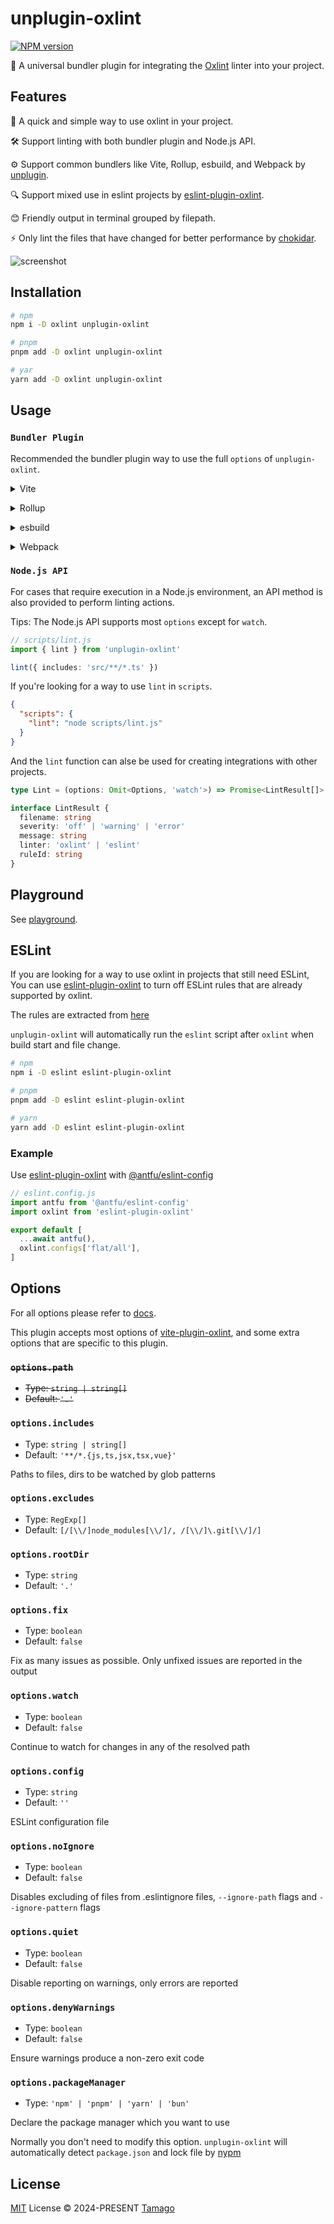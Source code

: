 # unplugin-oxlint

[![NPM version](https://img.shields.io/npm/v/unplugin-oxlint)](https://www.npmjs.com/package/unplugin-oxlint)

🌋 A universal bundler plugin for integrating the [Oxlint](https://oxc.rs/docs/guide/usage/linter.html#linter-oxlint) linter into your project.

## Features

🚀 A quick and simple way to use oxlint in your project.

🛠️ Support linting with both bundler plugin and Node.js API.

⚙️ Support common bundlers like Vite, Rollup, esbuild, and Webpack by [unplugin](https://github.com/unjs/unplugin).

🔍 Support mixed use in eslint projects by [eslint-plugin-oxlint](https://github.com/oxc-project/eslint-plugin-oxlint).

😊 Friendly output in terminal grouped by filepath.

⚡ Only lint the files that have changed for better performance by [chokidar](https://github.com/paulmillr/chokidar).

![screenshot](./assets/screenshot.png)

## Installation

```bash
# npm
npm i -D oxlint unplugin-oxlint

# pnpm
pnpm add -D oxlint unplugin-oxlint

# yar
yarn add -D oxlint unplugin-oxlint
```

## Usage

### `Bundler Plugin`

Recommended the bundler plugin way to use the full `options` of `unplugin-oxlint`.

<details>
<summary>Vite</summary><br>

```ts
// vite.config.ts
import Oxlint from 'unplugin-oxlint/vite'

export default defineConfig({
  plugins: [Oxlint()],
})
```

<br></details>

<details>
<summary>Rollup</summary><br>

```ts
// rollup.config.js
import Oxlint from 'unplugin-oxlint/rollup'

export default {
  plugins: [Oxlint()],
}
```

<br></details>

<details>
<summary>esbuild</summary><br>

```ts
// esbuild.config.js
import { build } from 'esbuild'

build({
  plugins: [require('unplugin-oxlint/esbuild')()],
})
```

<br></details>

<details>
<summary>Webpack</summary><br>

```ts
// webpack.config.js
module.exports = {
  /* ... */
  plugins: [require('unplugin-oxlint/webpack')()],
}
```

<br></details>

### `Node.js API`

For cases that require execution in a Node.js environment, an API method is also provided to perform linting actions.

Tips: The Node.js API supports most `options` except for `watch`.

```ts
// scripts/lint.js
import { lint } from 'unplugin-oxlint'

lint({ includes: 'src/**/*.ts' })
```

If you're looking for a way to use `lint` in `scripts`.

```json
{
  "scripts": {
    "lint": "node scripts/lint.js"
  }
}
```

And the `lint` function can alse be used for creating integrations with other projects.

```ts
type Lint = (options: Omit<Options, 'watch'>) => Promise<LintResult[]>

interface LintResult {
  filename: string
  severity: 'off' | 'warning' | 'error'
  message: string
  linter: 'oxlint' | 'eslint'
  ruleId: string
}
```

## Playground

See [playground](./playground).

## ESLint

If you are looking for a way to use oxlint in projects that still need ESLint, You can use [eslint-plugin-oxlint](https://github.com/oxc-project/eslint-plugin-oxlint) to turn off ESLint rules that are already supported by oxlint.

The rules are extracted from [here](https://github.com/oxc-project/eslint-plugin-oxlint?tab=readme-ov-file)

`unplugin-oxlint` will automatically run the `eslint` script after `oxlint` when build start and file change.

```bash
# npm
npm i -D eslint eslint-plugin-oxlint

# pnpm
pnpm add -D eslint eslint-plugin-oxlint

# yarn
yarn add -D eslint eslint-plugin-oxlint
```

### Example

Use [eslint-plugin-oxlint](https://github.com/oxc-project/eslint-plugin-oxlint) with [@antfu/eslint-config](https://github.com/antfu/eslint-config)

```js
// eslint.config.js
import antfu from '@antfu/eslint-config'
import oxlint from 'eslint-plugin-oxlint'

export default [
  ...await antfu(),
  oxlint.configs['flat/all'],
]
```

## Options

For all options please refer to [docs](https://github.com/52-entertainment/vite-plugin-oxlint).

This plugin accepts most options of [vite-plugin-oxlint](https://github.com/52-entertainment/vite-plugin-oxlint), and some extra options that are specific to this plugin.

### ~~`options.path`~~

- ~~Type: `string | string[]`~~
- ~~Default: `'.'`~~

### `options.includes`

- Type: `string | string[]`
- Default: `'**/*.{js,ts,jsx,tsx,vue}'`

Paths to files, dirs to be watched by glob patterns

### `options.excludes`

- Type: `RegExp[]`
- Default: `[/[\\/]node_modules[\\/]/, /[\\/]\.git[\\/]/]`

### `options.rootDir`

- Type: `string`
- Default: `'.'`

### `options.fix`

- Type: `boolean`
- Default: `false`

Fix as many issues as possible. Only unfixed issues are reported in the output

### `options.watch`

- Type: `boolean`
- Default: `false`

Continue to watch for changes in any of the resolved path

### `options.config`

- Type: `string`
- Default: `''`

ESLint configuration file

### `options.noIgnore`

- Type: `boolean`
- Default: `false`

Disables excluding of files from .eslintignore files, `--ignore-path` flags and `--ignore-pattern` flags

### `options.quiet`

- Type: `boolean`
- Default: `false`

Disable reporting on warnings, only errors are reported

### `options.denyWarnings`

- Type: `boolean`
- Default: `false`

Ensure warnings produce a non-zero exit code

### `options.packageManager`

- Type: `'npm' | 'pnpm' | 'yarn' | 'bun'`

Declare the package manager which you want to use

Normally you don't need to modify this option. `unplugin-oxlint` will automatically detect `package.json` and lock file by [nypm](https://github.com/unjs/nypm)

## License

[MIT](./LICENSE) License © 2024-PRESENT [Tamago](https://github.com/tmg0)
